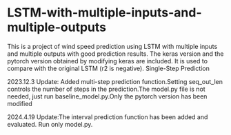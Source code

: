 # LSTM-with-multiple-inputs-and-multiple-outputs
This is a project of wind speed prediction using LSTM with multiple inputs and multiple outputs with good prediction results. The keras version and the pytorch version obtained by modifying keras are included. It is used to compare with the original LSTM (r2 is negative).
Single-Step Prediction


2023.12.3 Update: Added multi-step prediction function.Setting seq_out_len controls the number of steps in the prediction.The model.py file is not needed, just run baseline_model.py.Only the pytorch version has been modified

2024.4.19 Update:The interval prediction function has been added and evaluated. Run only model.py.

